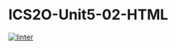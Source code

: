 # ICS2O-Unit5-02-HTML
[![linter](https://github.com/GustavoRojasFlores/ICS2O-Unit5-02-HTML/workflows/linter/badge.svg)](https://github.com/marketplace/actions/super-linter)
